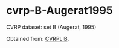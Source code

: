 # cvrp-B-Augerat1995

CVRP dataset: set B (Augerat, 1995)

Obtained from: [CVRPLIB](https://vrp.galgos.inf.puc-rio.br).

